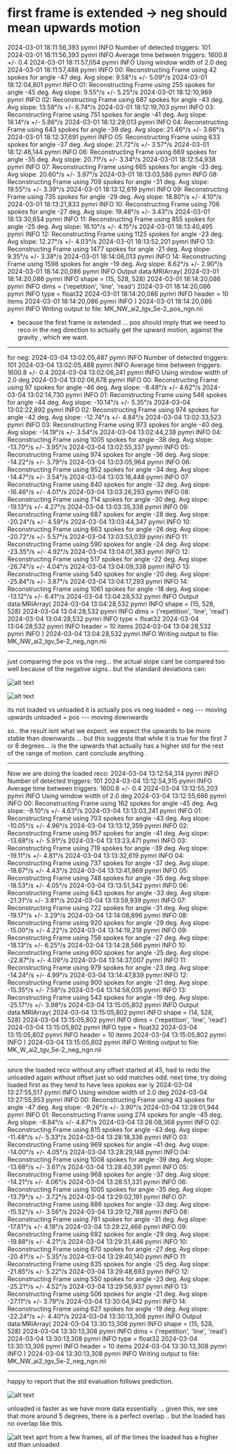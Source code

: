 
# first frame is extended -> neg should mean upwards motion 

2024-03-01 18:11:56,393 pymri        INFO     Number of detected triggers: 101
2024-03-01 18:11:56,393 pymri        INFO     Average time between triggers: 1600.8 +/- 0.4
2024-03-01 18:11:57,054 pymri        INFO     Using window width of 2.0 deg
2024-03-01 18:11:57,488 pymri        INFO     00: Reconstructing Frame using 42 spokes for angle -47 deg. Avg slope: 9.58°/s +/- 5.09°/s
2024-03-01 18:12:04,801 pymri        INFO     01: Reconstructing Frame using 255 spokes for angle -45 deg. Avg slope: 9.55°/s +/- 5.25°/s
2024-03-01 18:12:10,969 pymri        INFO     02: Reconstructing Frame using 687 spokes for angle -43 deg. Avg slope: 13.58°/s +/- 6.74°/s
2024-03-01 18:12:19,703 pymri        INFO     03: Reconstructing Frame using 751 spokes for angle -41 deg. Avg slope: 18.14°/s +/- 5.86°/s
2024-03-01 18:12:29,013 pymri        INFO     04: Reconstructing Frame using 643 spokes for angle -39 deg. Avg slope: 21.46°/s +/- 3.66°/s
2024-03-01 18:12:37,691 pymri        INFO     05: Reconstructing Frame using 633 spokes for angle -37 deg. Avg slope: 21.72°/s +/- 3.57°/s
2024-03-01 18:12:46,144 pymri        INFO     06: Reconstructing Frame using 669 spokes for angle -35 deg. Avg slope: 20.71°/s +/- 3.34°/s
2024-03-01 18:12:54,938 pymri        INFO     07: Reconstructing Frame using 665 spokes for angle -33 deg. Avg slope: 20.60°/s +/- 3.97°/s
2024-03-01 18:13:03,586 pymri        INFO     08: Reconstructing Frame using 709 spokes for angle -31 deg. Avg slope: 19.55°/s +/- 3.39°/s
2024-03-01 18:13:12,619 pymri        INFO     09: Reconstructing Frame using 735 spokes for angle -29 deg. Avg slope: 18.80°/s +/- 4.10°/s
2024-03-01 18:13:21,833 pymri        INFO     10: Reconstructing Frame using 706 spokes for angle -27 deg. Avg slope: 19.48°/s +/- 3.43°/s
2024-03-01 18:13:30,654 pymri        INFO     11: Reconstructing Frame using 855 spokes for angle -25 deg. Avg slope: 16.10°/s +/- 4.15°/s
2024-03-01 18:13:40,495 pymri        INFO     12: Reconstructing Frame using 1125 spokes for angle -23 deg. Avg slope: 12.27°/s +/- 4.03°/s
2024-03-01 18:13:52,201 pymri        INFO     13: Reconstructing Frame using 1477 spokes for angle -21 deg. Avg slope: 9.35°/s +/- 3.38°/s
2024-03-01 18:14:06,013 pymri        INFO     14: Reconstructing Frame using 1598 spokes for angle -19 deg. Avg slope: 8.62°/s +/- 2.90°/s
2024-03-01 18:14:20,086 pymri        INFO     Output data:MRIArray(
2024-03-01 18:14:20,086 pymri        INFO     	shape = (15, 528, 528)
2024-03-01 18:14:20,086 pymri        INFO     	dims = ('repetition', 'line', 'read')
2024-03-01 18:14:20,086 pymri        INFO     	type = float32
2024-03-01 18:14:20,086 pymri        INFO     	header = 10 items
2024-03-01 18:14:20,086 pymri        INFO     )
2024-03-01 18:14:20,086 pymri        INFO     Writing output to file: MK_NW_ai2_tgv_5e-2_pos_ngn.nii

- because the first frame is extended ... pos should imply that we need to reco in the neg direction to actually get the upward motion, against the gravity , which we want. 

__________________________

for neg: 
2024-03-04 13:02:05,487 pymri        INFO     Number of detected triggers: 101
2024-03-04 13:02:05,488 pymri        INFO     Average time between triggers: 1600.8 +/- 0.4
2024-03-04 13:02:06,241 pymri        INFO     Using window width of 2.0 deg
2024-03-04 13:02:06,678 pymri        INFO     00: Reconstructing Frame using 97 spokes for angle -46 deg. Avg slope: -8.48°/s +/- 4.62°/s
2024-03-04 13:02:14,730 pymri        INFO     01: Reconstructing Frame using 546 spokes for angle -44 deg. Avg slope: -10.14°/s +/- 5.35°/s
2024-03-04 13:02:22,892 pymri        INFO     02: Reconstructing Frame using 974 spokes for angle -42 deg. Avg slope: -12.74°/s +/- 4.84°/s
2024-03-04 13:02:33,523 pymri        INFO     03: Reconstructing Frame using 973 spokes for angle -40 deg. Avg slope: -14.19°/s +/- 3.54°/s
2024-03-04 13:02:44,238 pymri        INFO     04: Reconstructing Frame using 1005 spokes for angle -38 deg. Avg slope: -13.70°/s +/- 3.95°/s
2024-03-04 13:02:55,337 pymri        INFO     05: Reconstructing Frame using 974 spokes for angle -36 deg. Avg slope: -14.22°/s +/- 3.79°/s
2024-03-04 13:03:05,964 pymri        INFO     06: Reconstructing Frame using 952 spokes for angle -34 deg. Avg slope: -14.47°/s +/- 3.54°/s
2024-03-04 13:03:16,448 pymri        INFO     07: Reconstructing Frame using 840 spokes for angle -32 deg. Avg slope: -16.46°/s +/- 4.01°/s
2024-03-04 13:03:26,293 pymri        INFO     08: Reconstructing Frame using 714 spokes for angle -30 deg. Avg slope: -19.13°/s +/- 4.27°/s
2024-03-04 13:03:35,338 pymri        INFO     09: Reconstructing Frame using 687 spokes for angle -28 deg. Avg slope: -20.24°/s +/- 4.59°/s
2024-03-04 13:03:44,347 pymri        INFO     10: Reconstructing Frame using 663 spokes for angle -26 deg. Avg slope: -20.72°/s +/- 5.57°/s
2024-03-04 13:03:53,039 pymri        INFO     11: Reconstructing Frame using 590 spokes for angle -24 deg. Avg slope: -23.35°/s +/- 4.92°/s
2024-03-04 13:04:01,383 pymri        INFO     12: Reconstructing Frame using 517 spokes for angle -22 deg. Avg slope: -26.74°/s +/- 4.04°/s
2024-03-04 13:04:09,338 pymri        INFO     13: Reconstructing Frame using 540 spokes for angle -20 deg. Avg slope: -25.84°/s +/- 3.87°/s
2024-03-04 13:04:17,293 pymri        INFO     14: Reconstructing Frame using 1061 spokes for angle -18 deg. Avg slope: -13.12°/s +/- 6.41°/s
2024-03-04 13:04:28,532 pymri        INFO     Output data:MRIArray(
2024-03-04 13:04:28,532 pymri        INFO     	shape = (15, 528, 528)
2024-03-04 13:04:28,532 pymri        INFO     	dims = ('repetition', 'line', 'read')
2024-03-04 13:04:28,532 pymri        INFO     	type = float32
2024-03-04 13:04:28,532 pymri        INFO     	header = 10 items
2024-03-04 13:04:28,532 pymri        INFO     )
2024-03-04 13:04:28,532 pymri        INFO     Writing output to file: MK_NW_ai2_tgv_5e-2_neg_ngn.nii


___________________
just comparing the pos vs the neg... the actual slope cant be compared too well because of the negative signs.. but the standard deviations can: 

![alt text](MK_01.03_pos_vs_neg_slope_vs_angle.svg)

![alt text](MK_01.03_pos_vs_neg_std_vs_angle.svg)

its not loaded vs unloaded it is actually pos vs neg 
loaded = neg --- moving upwards 
unloaded = pos --- moving downwards 

so.. the result isnt what we expect. we expect the upwards to be more stable than downwards ... 
but this suggests that while it is true for the first 7 or 8 degrees... is the the upwards that actually has a higher std for the rest of the range of motion. 
cant conclude anything . 


_________________________
Now we are doing the loaded reco: 
2024-03-04 13:12:54,314 pymri        INFO     Number of detected triggers: 101
2024-03-04 13:12:54,315 pymri        INFO     Average time between triggers: 1600.8 +/- 0.4
2024-03-04 13:12:55,203 pymri        INFO     Using window width of 2.0 deg
2024-03-04 13:12:55,666 pymri        INFO     00: Reconstructing Frame using 162 spokes for angle -45 deg. Avg slope: -8.10°/s +/- 4.63°/s
2024-03-04 13:13:03,241 pymri        INFO     01: Reconstructing Frame using 703 spokes for angle -43 deg. Avg slope: -10.05°/s +/- 4.96°/s
2024-03-04 13:13:12,359 pymri        INFO     02: Reconstructing Frame using 957 spokes for angle -41 deg. Avg slope: -13.68°/s +/- 5.91°/s
2024-03-04 13:13:23,471 pymri        INFO     03: Reconstructing Frame using 719 spokes for angle -39 deg. Avg slope: -19.11°/s +/- 4.81°/s
2024-03-04 13:13:32,619 pymri        INFO     04: Reconstructing Frame using 737 spokes for angle -37 deg. Avg slope: -18.67°/s +/- 4.43°/s
2024-03-04 13:13:41,869 pymri        INFO     05: Reconstructing Frame using 748 spokes for angle -35 deg. Avg slope: -18.53°/s +/- 4.05°/s
2024-03-04 13:13:51,342 pymri        INFO     06: Reconstructing Frame using 643 spokes for angle -33 deg. Avg slope: -21.31°/s +/- 3.81°/s
2024-03-04 13:13:59,939 pymri        INFO     07: Reconstructing Frame using 722 spokes for angle -31 deg. Avg slope: -19.17°/s +/- 3.29°/s
2024-03-04 13:14:08,896 pymri        INFO     08: Reconstructing Frame using 920 spokes for angle -29 deg. Avg slope: -15.00°/s +/- 4.22°/s
2024-03-04 13:14:19,218 pymri        INFO     09: Reconstructing Frame using 758 spokes for angle -27 deg. Avg slope: -18.13°/s +/- 6.25°/s
2024-03-04 13:14:28,566 pymri        INFO     10: Reconstructing Frame using 600 spokes for angle -25 deg. Avg slope: -22.87°/s +/- 4.09°/s
2024-03-04 13:14:37,007 pymri        INFO     11: Reconstructing Frame using 979 spokes for angle -23 deg. Avg slope: -14.24°/s +/- 4.99°/s
2024-03-04 13:14:47,839 pymri        INFO     12: Reconstructing Frame using 900 spokes for angle -21 deg. Avg slope: -15.35°/s +/- 7.58°/s
2024-03-04 13:14:58,035 pymri        INFO     13: Reconstructing Frame using 543 spokes for angle -19 deg. Avg slope: -25.17°/s +/- 3.98°/s
2024-03-04 13:15:05,802 pymri        INFO     Output data:MRIArray(
2024-03-04 13:15:05,802 pymri        INFO     	shape = (14, 528, 528)
2024-03-04 13:15:05,802 pymri        INFO     	dims = ('repetition', 'line', 'read')
2024-03-04 13:15:05,802 pymri        INFO     	type = float32
2024-03-04 13:15:05,802 pymri        INFO     	header = 10 items
2024-03-04 13:15:05,802 pymri        INFO     )
2024-03-04 13:15:05,802 pymri        INFO     Writing output to file: MK_W_ai2_tgv_5e-2_neg_ngn.nii


_____________
since the loaded reco without any offset started at 45, had to redo the unloaded again without offset just so odd matches odd. next time, try doing loaded first as they tend to have less spokes ear ly 
2024-03-04 13:27:55,517 pymri        INFO     Using window width of 2.0 deg
2024-03-04 13:27:55,953 pymri        INFO     00: Reconstructing Frame using 43 spokes for angle -47 deg. Avg slope: -9.26°/s +/- 3.90°/s
2024-03-04 13:28:01,944 pymri        INFO     01: Reconstructing Frame using 274 spokes for angle -45 deg. Avg slope: -8.84°/s +/- 4.87°/s
2024-03-04 13:28:08,368 pymri        INFO     02: Reconstructing Frame using 815 spokes for angle -43 deg. Avg slope: -11.48°/s +/- 5.33°/s
2024-03-04 13:28:18,336 pymri        INFO     03: Reconstructing Frame using 969 spokes for angle -41 deg. Avg slope: -14.00°/s +/- 4.05°/s
2024-03-04 13:28:29,148 pymri        INFO     04: Reconstructing Frame using 1008 spokes for angle -39 deg. Avg slope: -13.68°/s +/- 3.61°/s
2024-03-04 13:28:40,391 pymri        INFO     05: Reconstructing Frame using 968 spokes for angle -37 deg. Avg slope: -14.21°/s +/- 4.06°/s
2024-03-04 13:28:51,331 pymri        INFO     06: Reconstructing Frame using 1005 spokes for angle -35 deg. Avg slope: -13.79°/s +/- 3.72°/s
2024-03-04 13:29:02,191 pymri        INFO     07: Reconstructing Frame using 886 spokes for angle -33 deg. Avg slope: -15.52°/s +/- 3.56°/s
2024-03-04 13:29:12,788 pymri        INFO     08: Reconstructing Frame using 781 spokes for angle -31 deg. Avg slope: -17.81°/s +/- 4.18°/s
2024-03-04 13:29:22,466 pymri        INFO     09: Reconstructing Frame using 692 spokes for angle -29 deg. Avg slope: -19.88°/s +/- 4.21°/s
2024-03-04 13:29:31,446 pymri        INFO     10: Reconstructing Frame using 670 spokes for angle -27 deg. Avg slope: -20.41°/s +/- 5.35°/s
2024-03-04 13:29:40,140 pymri        INFO     11: Reconstructing Frame using 635 spokes for angle -25 deg. Avg slope: -21.85°/s +/- 5.22°/s
2024-03-04 13:29:48,693 pymri        INFO     12: Reconstructing Frame using 550 spokes for angle -23 deg. Avg slope: -25.21°/s +/- 4.52°/s
2024-03-04 13:29:56,937 pymri        INFO     13: Reconstructing Frame using 506 spokes for angle -21 deg. Avg slope: -27.11°/s +/- 3.79°/s
2024-03-04 13:30:04,942 pymri        INFO     14: Reconstructing Frame using 627 spokes for angle -19 deg. Avg slope: -22.24°/s +/- 4.40°/s
2024-03-04 13:30:13,308 pymri        INFO     Output data:MRIArray(
2024-03-04 13:30:13,308 pymri        INFO     	shape = (15, 528, 528)
2024-03-04 13:30:13,308 pymri        INFO     	dims = ('repetition', 'line', 'read')
2024-03-04 13:30:13,308 pymri        INFO     	type = float32
2024-03-04 13:30:13,308 pymri        INFO     	header = 10 items
2024-03-04 13:30:13,308 pymri        INFO     )
2024-03-04 13:30:13,308 pymri        INFO     Writing output to file: MK_NW_ai2_tgv_5e-2_neg_ngn.nii
______________________________
happy to report that the std evaluation follows prediction. 

![alt text](MK_01.03_both_slope_vs_angle.svg)

unloaded is faster as we have more data essentially. .. given this, we see that more around 5 degrees, there is a perfect overlap .. but the loaded has no overlap like this. 

![alt text](MK_01.03_both_std_vs_angle.svg)
aprt from a few frames, all of the times the loaded has a higher std than unloaded 
